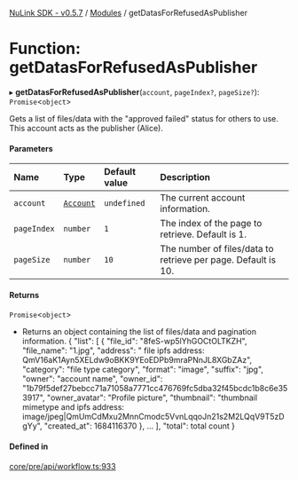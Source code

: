 [NuLink SDK - v0.5.7](../README.md) / [Modules](../modules.md) / getDatasForRefusedAsPublisher

# Function: getDatasForRefusedAsPublisher

▸ **getDatasForRefusedAsPublisher**(`account`, `pageIndex?`, `pageSize?`): `Promise`<`object`\>

Gets a list of files/data with the "approved failed" status for others to use. This account acts as the publisher (Alice).

#### Parameters

| Name | Type | Default value | Description |
| :------ | :------ | :------ | :------ |
| `account` | [`Account`](../classes/Account.md) | `undefined` | The current account information. |
| `pageIndex` | `number` | `1` | The index of the page to retrieve. Default is 1. |
| `pageSize` | `number` | `10` | The number of files/data to retrieve per page. Default is 10. |

#### Returns

`Promise`<`object`\>

- Returns an object containing the list of files/data and pagination information.
              {
                "list": [
                  {
                    "file_id": "8feS-wp5lYhGOCtOLTKZH",
                    "file_name": "1.jpg",
                    "address": " file ipfs address: QmV16aK1Ayn5XELdw9oBKK9YEoEDPb9mraPNnJL8XGbZAz",
                    "category": "file type category",
                    "format": "image",
                    "suffix": "jpg",
                    "owner": "account name",
                    "owner_id": "1b79f5def27bebcc71a71058a7771cc476769fc5dba32f45bcdc1b8c6e353917",
                    "owner_avatar": "Profile picture",
                    "thumbnail": "thumbnail mimetype and ipfs address: image/jpeg|QmUmCdMxu2MnnCmodc5VvnLqqoJn21s2M2LQqV9T5zDgYy",
                    "created_at": 1684116370
                  },
                  ...
              ],
              "total": total count
            }

#### Defined in

[core/pre/api/workflow.ts:933](https://github.com/NuLink-network/nulink-sdk/blob/65ffe0d/src/core/pre/api/workflow.ts#L933)
